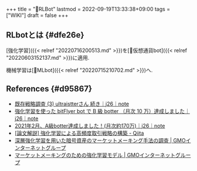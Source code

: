 +++
title = "📝RLBot"
lastmod = 2022-09-19T13:33:38+09:00
tags = ["WIKI"]
draft = false
+++

## RLbotとは {#dfe26e}

[強化学習]({{< relref "20220716200513.md" >}})を[📝仮想通貨bot]({{< relref "20220603152137.md" >}})に適用.

機械学習は[📝MLbot]({{< relref "20220715210702.md" >}})へ.


## References {#d95867}

-   [既存戦略調査 (3) ultraistterさん 続き｜j26｜note](https://note.com/j26/n/na440f9cc3720)
-   [強化学習を使った bitFlyer bot で B 級 botter （月次 10 万）達成しました｜j26｜note](https://note.com/j26/n/n4e3a50e775ee)
-   [2021年2月、A級botter達成しました！(月次約170万)｜j26｜note](https://note.com/j26/n/n31529521d2e2)
-   [[論文解説] 強化学習による高頻度取引戦略の構築 - Qiita](https://qiita.com/sugiyama404/items/1a852458c6c3333b6416)
-   [深層強化学習を用いた暗号資産のマーケットメーキング手法の調査 | GMOインターネットグループ](https://recruit.gmo.jp/engineer/jisedai/blog/survey_rl_for_maket_making/)
-   [マーケットメーキングのための強化学習モデル | GMOインターネットグループ](https://recruit.gmo.jp/engineer/jisedai/blog/rl_model_for_market_making/)

